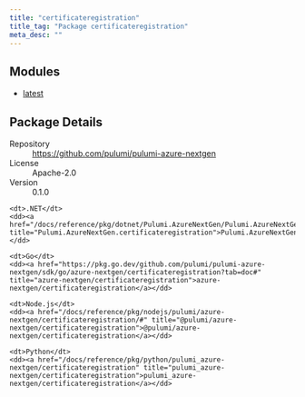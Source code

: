 ```yaml
---
title: "certificateregistration"
title_tag: "Package certificateregistration"
meta_desc: ""
---
```


<!-- WARNING: this file was generated by Pulumi Docs Generator. -->
<!-- Do not edit by hand unless you're certain you know what you are doing! -->



<h2 id="modules">Modules</h2>
<ul class="api">
    <li><a href="latest/" title="latest"><span class="symbol module"></span>latest</a></li>
</ul>

<h2 id="package-details">Package Details</h2>
<dl class="package-details">
	<dt>Repository</dt>
	<dd><a href="https://github.com/pulumi/pulumi-azure-nextgen">https://github.com/pulumi/pulumi-azure-nextgen</a></dd>
	<dt>License</dt>
	<dd>Apache-2.0</dd>
	<dt>Version</dt>
	<dd>0.1.0</dd>
</dl>



<dl class="tabular">

    <dt>.NET</dt>
    <dd><a href="/docs/reference/pkg/dotnet/Pulumi.AzureNextGen/Pulumi.AzureNextGen.certificateregistration.html" title="Pulumi.AzureNextGen.certificateregistration">Pulumi.AzureNextGen.certificateregistration</a></dd>

    <dt>Go</dt>
    <dd><a href="https://pkg.go.dev/github.com/pulumi/pulumi-azure-nextgen/sdk/go/azure-nextgen/certificateregistration?tab=doc#" title="azure-nextgen/certificateregistration">azure-nextgen/certificateregistration</a></dd>

    <dt>Node.js</dt>
    <dd><a href="/docs/reference/pkg/nodejs/pulumi/azure-nextgen/certificateregistration/#" title="@pulumi/azure-nextgen/certificateregistration">@pulumi/azure-nextgen/certificateregistration</a></dd>

    <dt>Python</dt>
    <dd><a href="/docs/reference/pkg/python/pulumi_azure-nextgen/certificateregistration" title="pulumi_azure-nextgen/certificateregistration">pulumi_azure-nextgen/certificateregistration</a></dd>

</dl>

